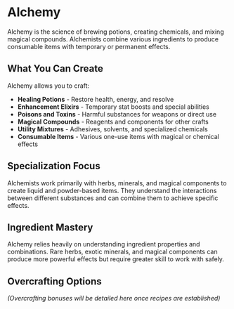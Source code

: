 # Alchemy

Alchemy is the science of brewing potions, creating chemicals, and mixing magical compounds. Alchemists combine various ingredients to produce consumable items with temporary or permanent effects.

## What You Can Create

Alchemy allows you to craft:
- **Healing Potions** - Restore health, energy, and resolve
- **Enhancement Elixirs** - Temporary stat boosts and special abilities
- **Poisons and Toxins** - Harmful substances for weapons or direct use
- **Magical Compounds** - Reagents and components for other crafts
- **Utility Mixtures** - Adhesives, solvents, and specialized chemicals
- **Consumable Items** - Various one-use items with magical or chemical effects

## Specialization Focus

Alchemists work primarily with herbs, minerals, and magical components to create liquid and powder-based items. They understand the interactions between different substances and can combine them to achieve specific effects.

## Ingredient Mastery

Alchemy relies heavily on understanding ingredient properties and combinations. Rare herbs, exotic minerals, and magical components can produce more powerful effects but require greater skill to work with safely.

## Overcrafting Options

*(Overcrafting bonuses will be detailed here once recipes are established)*